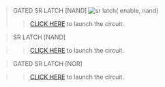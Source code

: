 > GATED SR LATCH [NAND]
![sr latch( enable, nand)](https://github.com/Joyal-babu/system-design-through-verilog-nptel/assets/123290522/4f0bbc09-25eb-42a4-b11a-1882a802360b)
>>[CLICK HERE](https://circuitverse.org/simulator/edit/gated-sr-latch-nand) to launch the circuit.

> SR LATCH [NAND]

>>[CLICK HERE](https://circuitverse.org/simulator/edit/s-r-latch-nand-8beff85f-739f-48ce-bc2e-f0e14fe4e868) to launch the circuit.

> GATED SR LATCH [NOR]



>>[CLICK HERE](https://circuitverse.org/users/176372/projects/gated-sr-latch-nor-0280388d-3fef-4c63-9db5-26690a65c4cb) to launch the circuit.
